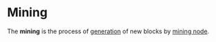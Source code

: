 # Mining

The **mining** is the process of [generation](/blockchain/block-generation.md) of new blocks by [mining node](/blockchain/mining/mining-node.md).
